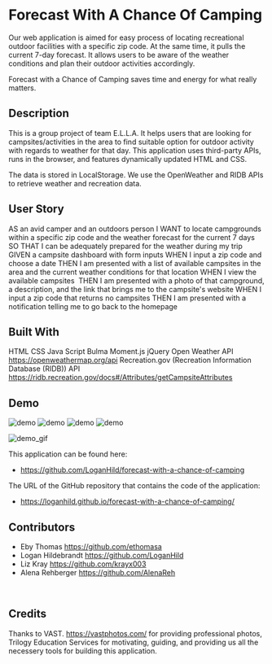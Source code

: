 # Forecast With A Chance Of Camping
Our web application is aimed for easy process of locating recreational outdoor facilities with a specific zip code. At the same time, it pulls the current 7-day forecast. It allows users to be aware of the weather conditions and plan their outdoor activities accordingly.

Forecast with a Chance of Camping saves time and energy for what really matters. 

## Description 
This is a group project of team E.L.L.A. It helps users that are looking for campsites/activities in the area to find suitable option for outdoor activity with regards to weather for that day. This application uses third-party APIs, runs in the browser, and features dynamically updated HTML and CSS.

The data is stored in LocalStorage. We use the OpenWeather and RIDB APIs to retrieve weather and recreation data. 

## User Story
AS an avid camper and an outdoors person
I WANT to locate campgrounds within a specific zip code and the weather forecast for the current 7 days
SO THAT I can be adequately prepared for the weather during my trip
GIVEN a campsite dashboard with form inputs
WHEN I input a zip code and choose a date
THEN I am presented with a list of available campsites in the area and the current weather conditions for that location 
WHEN I view the available campsites 
THEN I am presented with a photo of that campground, a description, and the link that brings me to the campsite's website
WHEN I input a zip code that returns no campsites
THEN I am presented with a notification telling me to go back to the homepage


## Built With
HTML
CSS
Java Script
Bulma 
Moment.js 
jQuery
Open Weather API <https://openweathermap.org/api>
Recreation.gov (Recreation Information Database (RIDB)) API <https://ridb.recreation.gov/docs#/Attributes/getCampsiteAttributes>

## Demo
![demo](assets/images/demo1.png)
![demo](assets/images/demo2.png)
![demo](assets/images/demo3.png)
![demo](assets/images/demo4.png)

![demo_gif](assets/images/demo5.gif)

This application can be found here:
* https://github.com/LoganHild/forecast-with-a-chance-of-camping

The URL of the GitHub repository that contains the code of the application:
* https://loganhild.github.io/forecast-with-a-chance-of-camping/


## Contributors
- Eby Thomas <https://github.com/ethomasa>
- Logan Hildebrandt <https://github.com/LoganHild>
- Liz Kray <https://github.com/krayx003>
- Alena Rehberger <https://github.com/AlenaReh>

​
## Credits
Thanks to VAST. <https://vastphotos.com/> for providing professional photos, Trilogy Education Services for motivating, guiding, and providing us all the necessery tools for building this application.


